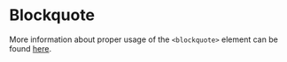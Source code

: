 # Blockquote

More information about proper usage of the ```<blockquote>``` element can be found [here](http://html5doctor.com/blockquote-q-cite/).